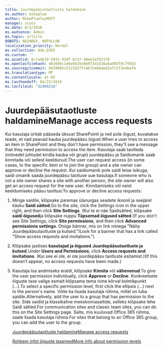 ```yaml
---
title: Juurdepääsutaotluste haldamine
ms.author: mikeplum
author: MikePlumleyMSFT
manager: scotv
ms.date: 8/3/2018
ms.audience: Admin
ms.topic: article
ROBOTS: NOINDEX, NOFOLLOW
localization_priority: Normal
ms.collection: Adm_O365
ms.custom: ''
ms.assetid: 6c1a4b19-5915-428f-bc57-40ee2af62178
ms.openlocfilehash: 401600c1e6eb635e8b973d1d16a6ad05f0c795b5
ms.sourcegitcommit: 9d78905c512192ffc4675468abd2efc5f2e4baf4
ms.translationtype: MT
ms.contentlocale: et-EE
ms.lasthandoff: 04/23/2019
ms.locfileid: "32409218"
---
```

# <a name="manage-access-requests"></a><span data-ttu-id="1a034-102">Juurdepääsutaotluste haldamine</span><span class="sxs-lookup"><span data-stu-id="1a034-102">Manage access requests</span></span>

<span data-ttu-id="1a034-103">Kui kasutaja üritab pääseda üksust SharePointi ja neil pole õigust, kuvatakse teade, et nad peavad kauba juurdepääsu õigust.</span><span class="sxs-lookup"><span data-stu-id="1a034-103">When a user tries to access an item in SharePoint and they don't have permission, they'll see a message that they need permission to access the item.</span></span> <span data-ttu-id="1a034-104">Kasutaja saab taotleda (mõnedel juhtudel kindla kauba või grupi) juurdepääsu ja Saidiomanik saab kinnitada või sellest keeldunud.</span><span class="sxs-lookup"><span data-stu-id="1a034-104">The user can request access (in some cases, to the specific item or to join the group) and a site owner can approve or decline the request.</span></span> <span data-ttu-id="1a034-105">Kui saidiomanik pole saidi teise isikuga, saidi omanik saada juurdepääsu taotluse uue kasutaja.</span><span class="sxs-lookup"><span data-stu-id="1a034-105">If someone who is not a site owner shares a site with another person, the site owner will also get an access request for the new user.</span></span> <span data-ttu-id="1a034-106">Kinnitamiseks või neist keeldumiseks pääsu taotlusi:</span><span class="sxs-lookup"><span data-stu-id="1a034-106">To approve or decline access requests:</span></span>
  
1. <span data-ttu-id="1a034-107">Minge saidile, klõpsake paremas ülanurgas seadete ikoonil ja seejärel käsku **Saidi sätted**.</span><span class="sxs-lookup"><span data-stu-id="1a034-107">Go to the site, click the Settings icon in the upper right, and then click **Site Settings**.</span></span> <span data-ttu-id="1a034-108">(Kui te ei näe Saidisätted, klõpsake **saidi õigused**ja klõpsake nuppu **Täpsemad õigused sätted**.</span><span class="sxs-lookup"><span data-stu-id="1a034-108">(If you don't see Site Settings, click **Site permissions**, and then click **Advanced permissions settings**.</span></span> <span data-ttu-id="1a034-109">Otsige bänner, mis on link nimega "Näita Juurdepääsutaotluste ja kutsed.")</span><span class="sxs-lookup"><span data-stu-id="1a034-109">Look for a banner that has a link called "Show access requests and invitations.")</span></span>
    
2. <span data-ttu-id="1a034-110">Klõpsake jaotises **kasutajad ja õigused** **Juurdepääsutaotluste ja kutsed**.</span><span class="sxs-lookup"><span data-stu-id="1a034-110">Under **Users and Permissions**, click **Access requests and invitations**.</span></span> <span data-ttu-id="1a034-111">(Kui see ei ole, ei ole juurdepääsu taotluste esitamist.)</span><span class="sxs-lookup"><span data-stu-id="1a034-111">(If this doesn't appear, no access requests have been made.)</span></span>
    
3. <span data-ttu-id="1a034-112">Kasutaja loa andmiseks eraldi, klõpsake **Kinnita** või **vähenenud**.</span><span class="sxs-lookup"><span data-stu-id="1a034-112">To give the user permission individually, click **Approve** or **Decline**.</span></span> <span data-ttu-id="1a034-113">Konkreetsete õiguste tase valige esmalt klõpsama tema nime kõrval kolmikpunkt (...).</span><span class="sxs-lookup"><span data-stu-id="1a034-113">To select a specific permission level, first click the ellipsis (...) next to the person's name.</span></span> <span data-ttu-id="1a034-114">Võite ka lisada kasutaja rühma, millel on luba saidile.</span><span class="sxs-lookup"><span data-stu-id="1a034-114">Alternatively, add the user to a group that has permission to the site.</span></span> <span data-ttu-id="1a034-115">Side saidid ja klassikaline meeskonnasaitide, selleks klõpsake lehe Saidi sätted.</span><span class="sxs-lookup"><span data-stu-id="1a034-115">For communication sites and classic team sites, you can do this on the Site Settings page.</span></span> <span data-ttu-id="1a034-116">Saite, mis kuuluvad Office 365 rühma, saate lisada kasutaja rühma.</span><span class="sxs-lookup"><span data-stu-id="1a034-116">For sites that belong to an Office 365 group, you can add the user to the group.</span></span>
    
    [<span data-ttu-id="1a034-117">Juurdepääsutaotluste haldamine</span><span class="sxs-lookup"><span data-stu-id="1a034-117">Manage access requests </span></span>](https://go.microsoft.com/fwlink/?linkid=2008747)
    
    [<span data-ttu-id="1a034-118">Rohkem infot õiguste tasemed</span><span class="sxs-lookup"><span data-stu-id="1a034-118">More info about permission levels</span></span>](https://go.microsoft.com/fwlink/?linkid=867071)
    

